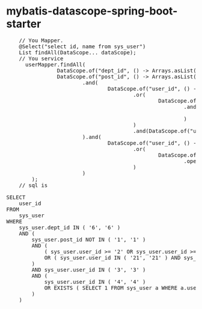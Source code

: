 # mybatis-datascope-spring-boot-starter

<pre>
    // You Mapper. 
    @Select("select id, name from sys_user")
    List<User> findAll(DataScope... dataScope);
    // You service
      userMapper.findAll(
                DataScope.of("dept_id", () -> Arrays.asList("6", "6")),
                DataScope.of("post_id", () -> Arrays.asList("1", "1")).operator(DataScope.Operator.NOT_EQUALS_TO)
                        .and(
                                DataScope.of("user_id", () -> Arrays.asList("2", "2")).operator(DataScope.Operator.GREATER_THAN_EQUALS)
                                        .or(
                                                DataScope.of("user_id", () -> Arrays.asList("21", "21"))
                                                        .and(
                                                                DataScope.of("user_id", () -> Arrays.asList("22", "22"))
                                                        )
                                        )
                                        .and(DataScope.of("user_id", () -> Arrays.asList("3", "3")))
                        ).and(
                                DataScope.of("user_id", () -> Arrays.asList("4", "4"))
                                        .or(
                                                DataScope.of("user_id", "select 1 from sys_user a where a.user_id=1 and sys_user.user_id = a.user_id")
                                                        .operator(DataScope.Operator.EXISTS)
                                        )
                        )
        );
    // sql is 

SELECT
    user_id 
FROM
	sys_user 
WHERE
	sys_user.dept_id IN ( '6', '6' ) 
	AND (
		sys_user.post_id NOT IN ( '1', '1' ) 
		AND (
			( sys_user.user_id >= '2' OR sys_user.user_id >= '2' ) 
			OR ( sys_user.user_id IN ( '21', '21' ) AND sys_user.user_id IN ( '22', '22' ) ) 
		) 
		AND sys_user.user_id IN ( '3', '3' ) 
		AND (
			sys_user.user_id IN ( '4', '4' ) 
			OR EXISTS ( SELECT 1 FROM sys_user a WHERE a.user_id = 1 AND sys_user.user_id = a.user_id ) 
		) 
	)
</pre>
